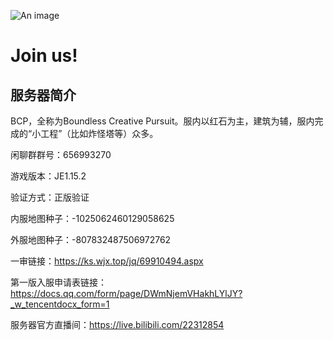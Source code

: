 ![An image](/BCP.jpg)

# **Join us!**



## 服务器简介

  BCP，全称为Boundless Creative Pursuit。服内以红石为主，建筑为辅，服内完成的“小工程”（比如炸怪塔等）众多。

闲聊群群号：656993270

游戏版本：JE1.15.2

验证方式：正版验证

内服地图种子：-1025062460129058625 

外服地图种子：-807832487506972762

一审链接：https://ks.wjx.top/jq/69910494.aspx 

第一版入服申请表链接：https://docs.qq.com/form/page/DWmNjemVHakhLYlJY?_w_tencentdocx_form=1

服务器官方直播间：https://live.bilibili.com/22312854

